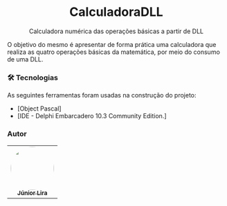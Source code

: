 <h1 align="center">CalculadoraDLL</h1> 
<p align="center">Calculadora numérica das operações básicas a partir de DLL</p>


O  objetivo do mesmo é apresentar de forma prática uma calculadora que realiza as quatro operações básicas da matemática, por meio do consumo de uma DLL. 

### 🛠 Tecnologias

As seguintes ferramentas foram usadas na construção do projeto:

- [Object Pascal]
- [IDE - Delphi Embarcadero  10.3  Community Edition.]

### Autor

<table>
  <tr>
    <td align="center"><a href="https://www.linkedin.com/in/jose-batista-lira-junior-13839678/">
    <img style="border-radius: 50%;" src="https://avatars.githubusercontent.com/u/30657984?s=400&u=d34312b2050d0eeafc04020771252f00fd6e113e&v=4" width="100px;" alt=""/><br /><sub><b>Júnior Lira</b></sub></a><br /></td>
    
  </tr>
  <tr>
  
</table>

